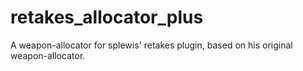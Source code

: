 # retakes_allocator_plus
A weapon-allocator for splewis' retakes plugin, based on his original weapon-allocator.
